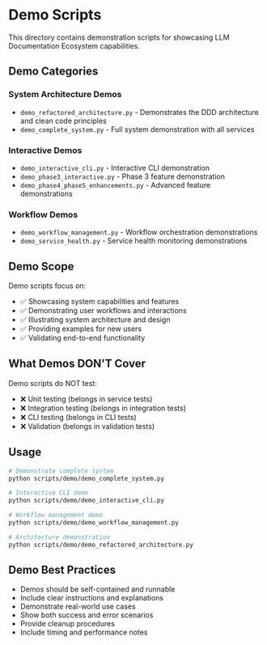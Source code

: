 # Demo Scripts

This directory contains demonstration scripts for showcasing LLM Documentation Ecosystem capabilities.

## Demo Categories

### System Architecture Demos
- `demo_refactored_architecture.py` - Demonstrates the DDD architecture and clean code principles
- `demo_complete_system.py` - Full system demonstration with all services

### Interactive Demos
- `demo_interactive_cli.py` - Interactive CLI demonstration
- `demo_phase3_interactive.py` - Phase 3 feature demonstration
- `demo_phase4_phase5_enhancements.py` - Advanced feature demonstrations

### Workflow Demos
- `demo_workflow_management.py` - Workflow orchestration demonstrations
- `demo_service_health.py` - Service health monitoring demonstrations

## Demo Scope

Demo scripts focus on:
- ✅ Showcasing system capabilities and features
- ✅ Demonstrating user workflows and interactions
- ✅ Illustrating system architecture and design
- ✅ Providing examples for new users
- ✅ Validating end-to-end functionality

## What Demos DON'T Cover

Demo scripts do NOT test:
- ❌ Unit testing (belongs in service tests)
- ❌ Integration testing (belongs in integration tests)
- ❌ CLI testing (belongs in CLI tests)
- ❌ Validation (belongs in validation tests)

## Usage

```bash
# Demonstrate complete system
python scripts/demo/demo_complete_system.py

# Interactive CLI demo
python scripts/demo/demo_interactive_cli.py

# Workflow management demo
python scripts/demo/demo_workflow_management.py

# Architecture demonstration
python scripts/demo/demo_refactored_architecture.py
```

## Demo Best Practices

- Demos should be self-contained and runnable
- Include clear instructions and explanations
- Demonstrate real-world use cases
- Show both success and error scenarios
- Provide cleanup procedures
- Include timing and performance notes
